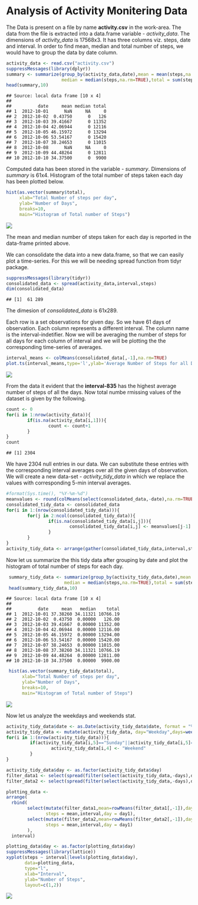 # Analysis of Activity Monitering Data

The Data is present on a file by name **activity.csv** in the work-area.
The data from the file is extracted into a data.frame variable - *activity_data*.
The dimensions of *activity_data* is 17568x3. It has three columns viz. steps, date and interval.
In order to find mean, median and total number of steps, we would have to group the data by date column.


```r
activity_data <- read.csv("activity.csv")
suppressMessages(library(dplyr))
summary <- summarize(group_by(activity_data,date),mean = mean(steps,na.rm=TRUE),
                     median = median(steps,na.rm=TRUE),total = sum(steps,na.rm=TRUE))
head(summary,10)
```

```
## Source: local data frame [10 x 4]
## 
##          date     mean median total
## 1  2012-10-01      NaN     NA     0
## 2  2012-10-02  0.43750      0   126
## 3  2012-10-03 39.41667      0 11352
## 4  2012-10-04 42.06944      0 12116
## 5  2012-10-05 46.15972      0 13294
## 6  2012-10-06 53.54167      0 15420
## 7  2012-10-07 38.24653      0 11015
## 8  2012-10-08      NaN     NA     0
## 9  2012-10-09 44.48264      0 12811
## 10 2012-10-10 34.37500      0  9900
```

Computed data has been stored in the variable - *summary*. Dimensions of *summary* is 61x4.
Histogram of the total number of steps taken each day has been plotted below.


```r
hist(as.vector(summary$total),
     xlab="Total Number of steps per day",
     ylab="Number of Days",
     breaks=10, 
     main="Histogram of Total number of Steps")
```

![](figure/histogram_average_steps.PNG) 

The mean and median number of steps taken for each day is reported in the data-frame printed above.

We can consolidate the data into a new data.frame, so that we can easily plot a time-series.
For this we will be needing spread function from tidyr package.

```r
suppressMessages(library(tidyr))
consolidated_data <- spread(activity_data,interval,steps)
dim(consolidated_data)
```

```
## [1]  61 289
```
The dimesion of *consolidated_data* is 61x289.

Each row is a set observations for given day. So we have 61 days of observation.
Each column represents a different interval. The column name is the interval-indetifier.
Now we will be averaging the number of steps for all days for each column of interval and we will be plotting the the corresponding time-series of averages.

```r
interval_means <- colMeans(consolidated_data[,-1],na.rm=TRUE)
plot.ts(interval_means,type='l',ylab='Average Number of Steps for all Days',xlab='interval')
```

![](figure/timeSeries_average_steps.PNG) 

From the data it evident that the **interval-835** has the highest average number of steps of all the days.
Now total numbe rmissing values of the dataset is given by the following.

```r
count <- 0
for(i in 1:nrow(activity_data)){
        if(is.na(activity_data[i,1])){
                count <- count+1
        }
}
count
```

```
## [1] 2304
```
We have 2304 null entries in our data. We can substitute these entries with the corresponding interval averages over all the given days of observation. We will create a new data-set - *activity_tidy_data* in which we replace the <NA> values with corresponding 5-min interval averages.

```r
#format(Sys.time(), "%Y-%m-%d")
meanvalues <- round(colMeans(select(consolidated_data,-date),na.rm=TRUE),digits=6)
consolidated_tidy_data <- consolidated_data
for(i in 1:(nrow(consolidated_tidy_data))){
        for(j in 2:ncol(consolidated_tidy_data)){
                if(is.na(consolidated_tidy_data[i,j])){
                        consolidated_tidy_data[i,j] <- meanvalues[j-1]
                }
        }
}
activity_tidy_data <- arrange(gather(consolidated_tidy_data,interval,steps,-date),date,interval)
```
Now let us summarize the this tidy data after grouping by date and plot the histogram of total number of steps for each day.

```r
 summary_tidy_data <- summarize(group_by(activity_tidy_data,date),mean = mean(steps,na.rm=TRUE),
                      median = median(steps,na.rm=TRUE),total = sum(steps,na.rm=TRUE))
 head(summary_tidy_data,10)
```

```
## Source: local data frame [10 x 4]
## 
##          date     mean   median    total
## 1  2012-10-01 37.38260 34.11321 10766.19
## 2  2012-10-02  0.43750  0.00000   126.00
## 3  2012-10-03 39.41667  0.00000 11352.00
## 4  2012-10-04 42.06944  0.00000 12116.00
## 5  2012-10-05 46.15972  0.00000 13294.00
## 6  2012-10-06 53.54167  0.00000 15420.00
## 7  2012-10-07 38.24653  0.00000 11015.00
## 8  2012-10-08 37.38260 34.11321 10766.19
## 9  2012-10-09 44.48264  0.00000 12811.00
## 10 2012-10-10 34.37500  0.00000  9900.00
```


```r
 hist(as.vector(summary_tidy_data$total),
      xlab="Total Number of steps per day",
      ylab="Number of Days",
      breaks=10, 
      main="Histogram of Total number of Steps")
```

![](figure/histogram_average_steps_tidy.PNG) 

Now let us analyze the weekdays and weekends stat.


```r
activity_tidy_data$date <- as.Date(activity_tidy_data$date, format = "%Y-%m-%d")
activity_tidy_data <- mutate(activity_tidy_data, day="Weekday",days=weekdays(date))
for(i in 1:(nrow(activity_tidy_data))){
         if(activity_tidy_data[i,5]=="Sunday"||activity_tidy_data[i,5]=="Saturday"){
                 activity_tidy_data[i,4] <- "Weekend"
         }
}

activity_tidy_data$day <- as.factor(activity_tidy_data$day)
filter_data1 <- select(spread(filter(select(activity_tidy_data,-days),day=="Weekday"),date,steps),-day)
filter_data2 <- select(spread(filter(select(activity_tidy_data,-days),day=="Weekend"),date,steps),-day)

plotting_data <- 
arrange(
  rbind(
        select(mutate(filter_data1,mean=rowMeans(filter_data1[,-1]),day1="weekday"),
               steps = mean,interval,day = day1),
        select(mutate(filter_data2,mean=rowMeans(filter_data2[,-1]),day1="weekend"),
               steps = mean,interval,day = day1)
        ),
  interval)

plotting_data$day <- as.factor(plotting_data$day)
suppressMessages(library(lattice))
xyplot(steps ~ interval|levels(plotting_data$day),
       data=plotting_data,
       type="l",
       xlab="Interval",
       ylab="Number of Steps",
       layout=c(1,2))
```

![](figure/panelPlot_timeSeries_activity_data.PNG) 
